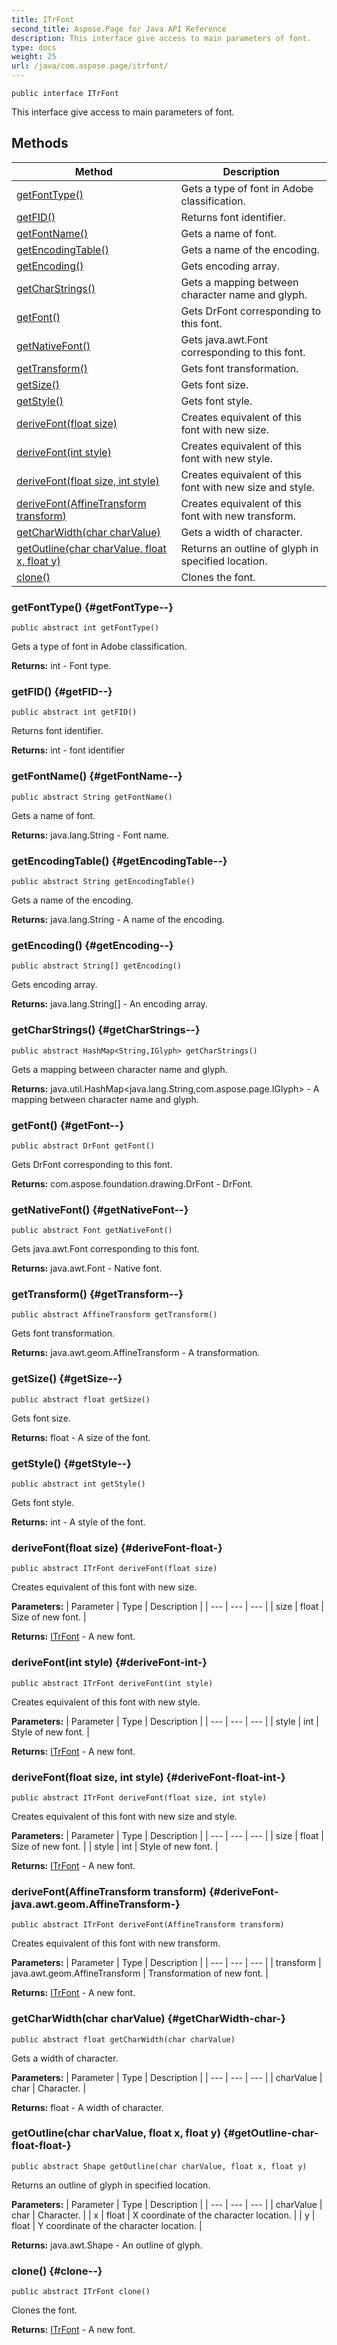```yaml
---
title: ITrFont
second_title: Aspose.Page for Java API Reference
description: This interface give access to main parameters of font.
type: docs
weight: 25
url: /java/com.aspose.page/itrfont/
---
```

```
public interface ITrFont
```

This interface give access to main parameters of font.
## Methods

| Method | Description |
| --- | --- |
| [getFontType()](#getFontType--) | Gets a type of font in Adobe classification. |
| [getFID()](#getFID--) | Returns font identifier. |
| [getFontName()](#getFontName--) | Gets a name of font. |
| [getEncodingTable()](#getEncodingTable--) | Gets a name of the encoding. |
| [getEncoding()](#getEncoding--) | Gets encoding array. |
| [getCharStrings()](#getCharStrings--) | Gets a mapping between character name and glyph. |
| [getFont()](#getFont--) | Gets DrFont corresponding to this font. |
| [getNativeFont()](#getNativeFont--) | Gets java.awt.Font corresponding to this font. |
| [getTransform()](#getTransform--) | Gets font transformation. |
| [getSize()](#getSize--) | Gets font size. |
| [getStyle()](#getStyle--) | Gets font style. |
| [deriveFont(float size)](#deriveFont-float-) | Creates equivalent of this font with new size. |
| [deriveFont(int style)](#deriveFont-int-) | Creates equivalent of this font with new style. |
| [deriveFont(float size, int style)](#deriveFont-float-int-) | Creates equivalent of this font with new size and style. |
| [deriveFont(AffineTransform transform)](#deriveFont-java.awt.geom.AffineTransform-) | Creates equivalent of this font with new transform. |
| [getCharWidth(char charValue)](#getCharWidth-char-) | Gets a width of character. |
| [getOutline(char charValue, float x, float y)](#getOutline-char-float-float-) | Returns an outline of glyph in specified location. |
| [clone()](#clone--) | Clones the font. |
### getFontType() {#getFontType--}
```
public abstract int getFontType()
```


Gets a type of font in Adobe classification.

**Returns:**
int - Font type.
### getFID() {#getFID--}
```
public abstract int getFID()
```


Returns font identifier.

**Returns:**
int - font identifier
### getFontName() {#getFontName--}
```
public abstract String getFontName()
```


Gets a name of font.

**Returns:**
java.lang.String - Font name.
### getEncodingTable() {#getEncodingTable--}
```
public abstract String getEncodingTable()
```


Gets a name of the encoding.

**Returns:**
java.lang.String - A name of the encoding.
### getEncoding() {#getEncoding--}
```
public abstract String[] getEncoding()
```


Gets encoding array.

**Returns:**
java.lang.String[] - An encoding array.
### getCharStrings() {#getCharStrings--}
```
public abstract HashMap<String,IGlyph> getCharStrings()
```


Gets a mapping between character name and glyph.

**Returns:**
java.util.HashMap<java.lang.String,com.aspose.page.IGlyph> - A mapping between character name and glyph.
### getFont() {#getFont--}
```
public abstract DrFont getFont()
```


Gets DrFont corresponding to this font.

**Returns:**
com.aspose.foundation.drawing.DrFont - DrFont.
### getNativeFont() {#getNativeFont--}
```
public abstract Font getNativeFont()
```


Gets java.awt.Font corresponding to this font.

**Returns:**
java.awt.Font - Native font.
### getTransform() {#getTransform--}
```
public abstract AffineTransform getTransform()
```


Gets font transformation.

**Returns:**
java.awt.geom.AffineTransform - A transformation.
### getSize() {#getSize--}
```
public abstract float getSize()
```


Gets font size.

**Returns:**
float - A size of the font.
### getStyle() {#getStyle--}
```
public abstract int getStyle()
```


Gets font style.

**Returns:**
int - A style of the font.
### deriveFont(float size) {#deriveFont-float-}
```
public abstract ITrFont deriveFont(float size)
```


Creates equivalent of this font with new size.

**Parameters:**
| Parameter | Type | Description |
| --- | --- | --- |
| size | float | Size of new font. |

**Returns:**
[ITrFont](../../com.aspose.page/itrfont) - A new font.
### deriveFont(int style) {#deriveFont-int-}
```
public abstract ITrFont deriveFont(int style)
```


Creates equivalent of this font with new style.

**Parameters:**
| Parameter | Type | Description |
| --- | --- | --- |
| style | int | Style of new font. |

**Returns:**
[ITrFont](../../com.aspose.page/itrfont) - A new font.
### deriveFont(float size, int style) {#deriveFont-float-int-}
```
public abstract ITrFont deriveFont(float size, int style)
```


Creates equivalent of this font with new size and style.

**Parameters:**
| Parameter | Type | Description |
| --- | --- | --- |
| size | float | Size of new font. |
| style | int | Style of new font. |

**Returns:**
[ITrFont](../../com.aspose.page/itrfont) - A new font.
### deriveFont(AffineTransform transform) {#deriveFont-java.awt.geom.AffineTransform-}
```
public abstract ITrFont deriveFont(AffineTransform transform)
```


Creates equivalent of this font with new transform.

**Parameters:**
| Parameter | Type | Description |
| --- | --- | --- |
| transform | java.awt.geom.AffineTransform | Transformation of new font. |

**Returns:**
[ITrFont](../../com.aspose.page/itrfont) - A new font.
### getCharWidth(char charValue) {#getCharWidth-char-}
```
public abstract float getCharWidth(char charValue)
```


Gets a width of character.

**Parameters:**
| Parameter | Type | Description |
| --- | --- | --- |
| charValue | char | Character. |

**Returns:**
float - A width of character.
### getOutline(char charValue, float x, float y) {#getOutline-char-float-float-}
```
public abstract Shape getOutline(char charValue, float x, float y)
```


Returns an outline of glyph in specified location.

**Parameters:**
| Parameter | Type | Description |
| --- | --- | --- |
| charValue | char | Character. |
| x | float | X coordinate of the character location. |
| y | float | Y coordinate of the character location. |

**Returns:**
java.awt.Shape - An outline of glyph.
### clone() {#clone--}
```
public abstract ITrFont clone()
```


Clones the font.

**Returns:**
[ITrFont](../../com.aspose.page/itrfont) - A new font.
